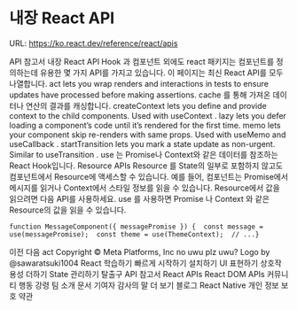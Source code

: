 # 내장 React API

URL: https://ko.react.dev/reference/react/apis

API 참고서
내장 React API
Hook
과
컴포넌트
외에도
react
패키지는 컴포넌트를 정의하는데 유용한 몇 가지 API를 가지고 있습니다. 이 페이지는 최신 React API를 모두 나열합니다.
act
lets you wrap renders and interactions in tests to ensure updates have processed before making assertions.
cache
를 통해 가져온 데이터나 연산의 결과를 캐싱합니다.
createContext
lets you define and provide context to the child components. Used with
useContext
.
lazy
lets you defer loading a component’s code until it’s rendered for the first time.
memo
lets your component skip re-renders with same props. Used with
useMemo
and
useCallback
.
startTransition
lets you mark a state update as non-urgent. Similar to
useTransition
.
use
는 Promise나 Context와 같은 데이터를 참조하는 React Hook입니다.
Resource APIs
Resource
를 State의 일부로 포함하지 않고도 컴포넌트에서 Resource에 액세스할 수 있습니다. 예를 들어, 컴포넌트는 Promise에서 메시지를 읽거나 Context에서 스타일 정보를 읽을 수 있습니다.
Resource에서 값을 읽으려면 다음 API를 사용하세요.
use
를 사용하면
Promise
나
Context
와 같은 Resource의 값을 읽을 수 있습니다.
```
function MessageComponent({ messagePromise }) {  const message = use(messagePromise);  const theme = use(ThemeContext);  // ...}
```
이전
<ViewTransition>
다음
act
Copyright © Meta Platforms, Inc
no uwu plz
uwu?
Logo by
@sawaratsuki1004
React 학습하기
빠르게 시작하기
설치하기
UI 표현하기
상호작용성 더하기
State 관리하기
탈출구
API 참고서
React APIs
React DOM APIs
커뮤니티
행동 강령
팀 소개
문서 기여자
감사의 말
더 보기
블로그
React Native
개인 정보 보호
약관